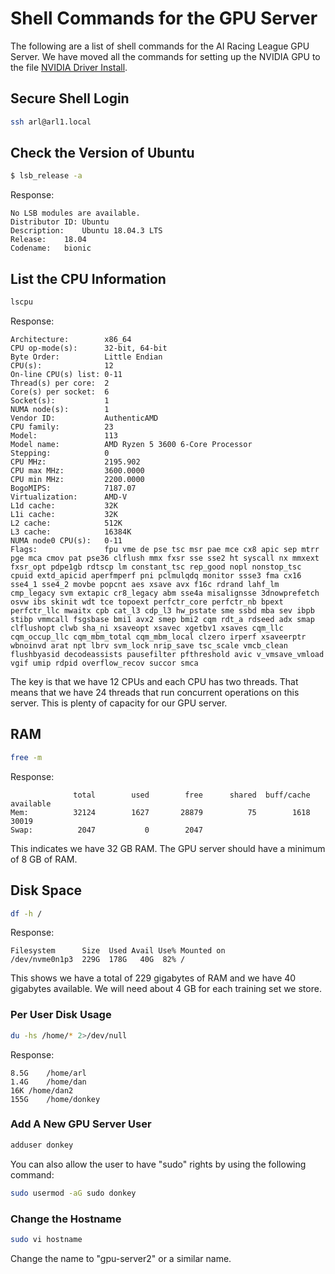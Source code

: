 # Shell Commands for the GPU Server

The following are a list of shell commands for the AI Racing League GPU Server.  We have moved all the commands for setting up the NVIDIA GPU to the file [NVIDIA Driver Install](nvidia-driver-install.md).

## Secure Shell Login

```sh
ssh arl@arl1.local
```

## Check the Version of Ubuntu

```sh
$ lsb_release -a
```

Response:

```
No LSB modules are available.
Distributor ID:	Ubuntu
Description:	Ubuntu 18.04.3 LTS
Release:	18.04
Codename:	bionic
```

## List the CPU Information

```sh
lscpu
```

Response:

```
Architecture:        x86_64
CPU op-mode(s):      32-bit, 64-bit
Byte Order:          Little Endian
CPU(s):              12
On-line CPU(s) list: 0-11
Thread(s) per core:  2
Core(s) per socket:  6
Socket(s):           1
NUMA node(s):        1
Vendor ID:           AuthenticAMD
CPU family:          23
Model:               113
Model name:          AMD Ryzen 5 3600 6-Core Processor
Stepping:            0
CPU MHz:             2195.902
CPU max MHz:         3600.0000
CPU min MHz:         2200.0000
BogoMIPS:            7187.07
Virtualization:      AMD-V
L1d cache:           32K
L1i cache:           32K
L2 cache:            512K
L3 cache:            16384K
NUMA node0 CPU(s):   0-11
Flags:               fpu vme de pse tsc msr pae mce cx8 apic sep mtrr pge mca cmov pat pse36 clflush mmx fxsr sse sse2 ht syscall nx mmxext fxsr_opt pdpe1gb rdtscp lm constant_tsc rep_good nopl nonstop_tsc cpuid extd_apicid aperfmperf pni pclmulqdq monitor ssse3 fma cx16 sse4_1 sse4_2 movbe popcnt aes xsave avx f16c rdrand lahf_lm cmp_legacy svm extapic cr8_legacy abm sse4a misalignsse 3dnowprefetch osvw ibs skinit wdt tce topoext perfctr_core perfctr_nb bpext perfctr_llc mwaitx cpb cat_l3 cdp_l3 hw_pstate sme ssbd mba sev ibpb stibp vmmcall fsgsbase bmi1 avx2 smep bmi2 cqm rdt_a rdseed adx smap clflushopt clwb sha_ni xsaveopt xsavec xgetbv1 xsaves cqm_llc cqm_occup_llc cqm_mbm_total cqm_mbm_local clzero irperf xsaveerptr wbnoinvd arat npt lbrv svm_lock nrip_save tsc_scale vmcb_clean flushbyasid decodeassists pausefilter pfthreshold avic v_vmsave_vmload vgif umip rdpid overflow_recov succor smca
```

The key is that we have 12 CPUs and each CPU has two threads.  That means that we have 24 threads that run concurrent operations on this server.  This is plenty of capacity for our GPU server.

## RAM

```sh
free -m
```

Response:

```
              total        used        free      shared  buff/cache   available
Mem:          32124        1627       28879          75        1618       30019
Swap:          2047           0        2047
```

This indicates we have 32 GB RAM.  The GPU server should have a minimum of 8 GB of RAM.

## Disk Space

```sh
df -h /
```

Response:

```
Filesystem      Size  Used Avail Use% Mounted on
/dev/nvme0n1p3  229G  178G   40G  82% /
```

This shows we have a total of 229 gigabytes of RAM and we have 40 gigabytes available.  We will need about 4 GB for each training set we store.

### Per User Disk Usage

```sh
du -hs /home/* 2>/dev/null
```

Response:

```
8.5G	/home/arl
1.4G	/home/dan
16K	/home/dan2
155G	/home/donkey
```


### Add A New GPU Server User

```sh
adduser donkey
```
You can also allow the user to have "sudo" rights by using the following command:
```sh
sudo usermod -aG sudo donkey
```

### Change the Hostname

```sh
sudo vi hostname
```

Change the name to "gpu-server2" or a similar name.

